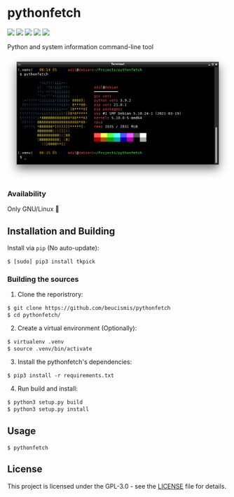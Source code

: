 # pythonfetch

![](https://img.shields.io/badge/python-3.5%2B-blue)
![](https://img.shields.io/pypi/v/pythonfetch)
![](https://img.shields.io/pypi/l/pythonfetch)
![](https://img.shields.io/pypi/dm/pythonfetch)
![](https://img.shields.io/badge/style-black-black)

Python and system information command-line tool

![screenshot.png](screenshot.png)

### Availability
Only GNU/Linux 🐧

## Installation and Building

Install via `pip` (No auto-update):
```
$ [sudo] pip3 install tkpick
```

### Building the sources
1. Clone the reporistrory:
```
$ git clone https://github.com/beucismis/pythonfetch
$ cd pythonfetch/
```
2. Create a virtual environment (Optionally):
```
$ virtualenv .venv
$ source .venv/bin/activate
```
3. Install the pythonfetch's dependencies:
```
$ pip3 install -r requirements.txt
```
4. Run build and install:
```
$ python3 setup.py build
$ python3 setup.py install
```

## Usage
```
$ pythonfetch
```

## License
This project is licensed under the GPL-3.0 - see the [LICENSE](LICENSE) file for details.
